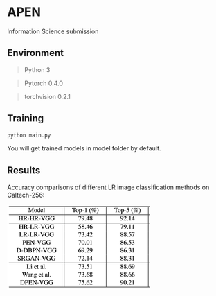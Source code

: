 # APEN
Information Science submission

## Environment

> Python 3

> Pytorch 0.4.0

> torchvision 0.2.1

## Training

```python
python main.py
```
You will get trained models in model folder by default.

## Results

Accuracy comparisons of different LR image classiﬁcation methods on Caltech-256:


![Comparison Results Table](./data/result.jpg)
